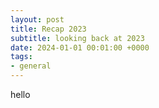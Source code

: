 ```yaml
---
layout: post
title: Recap 2023
subtitle: looking back at 2023
date: 2024-01-01 00:01:00 +0000
tags:
- general
---
```

hello
